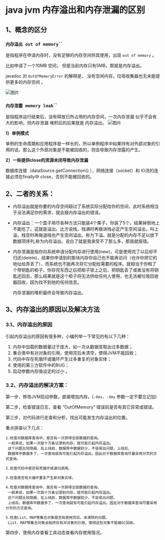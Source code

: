 # java jvm 内存溢出和内存泄漏的区别

## **1、概念的区分**

### **`内存溢出 out of memory`**``

是指程序在申请内存时，没有足够的内存空间供其使用，出现 `out of memory` 。

比如申请了一个10MB 空间， 但是当前内存只有5MB，那就是内存溢出。

javadoc 对 `OutOfMemoryError` 的解释是， 没有空闲内存，垃圾收集器也无未能提供更多的内存空间 。

![图片](https://mmbiz.qpic.cn/mmbiz_png/3kMZppQa5zBBQWfsKDF7kjPiba1ibq69mKNLOzAs76xzR76of7tuufIs3icf4pOZmib8sdp9opMqBGP1O75asMHCsw/640?wx_fmt=png&wxfrom=5&wx_lazy=1&wx_co=1)

### **`内存泄露 memory leak`**``

是指程序运行结束后，没有释放已所占用的内存空间，一次内存泄漏 似乎不会有大的影响，但内存泄漏 堆积后的后果就是 内存溢出。
![图片](https://mmbiz.qpic.cn/mmbiz_png/3kMZppQa5zBBQWfsKDF7kjPiba1ibq69mKkJVI3fXLqh8woNMwOc0vx5v8YHdcqwibSibAxYEL944HFVhwueRCtL5A/640?wx_fmt=png&wxfrom=5&wx_lazy=1&wx_co=1)

**1）单例模式**

单例的生命周期和应用程序是一样长的，所以单例程序中如果持有对外部对象的引用的话，那么这个外部对象是不能被回收的，则会导致内存泄露的产生。

**2）一些提供close的资源未闭导致内存泄漏**

数据库连接（dataSource.getConnection() ），网络连接（socket）和 IO流的连接必须在finally中 close，否则不能被回收的。

## **2、二者的关系：**

- 内存溢出就是你要的内存空间超过了系统实际分配给你的空间，此时系统相当于没法满足你的需求，就会报内存溢出的错误。

- 内存溢出：一个盘子用尽各种方法只能装4个果子，你装了5个，结果掉倒地上不能吃了。这就是溢出。比方说栈，栈满时再做进栈必定产生空间溢出，叫上溢，栈空时再做退栈也产生空间溢出，称为下溢。就是分配的内存不足以放下数据项序列,称为内存溢出。说白了就是我承受不了那么多，那我就报错。

- 内存泄漏是指你向系统申请分配内存进行使用(new)，可是使用完了以后却不归还(delete)，结果你申请到的那块内存你自己也不能再访问（也许你把它的地址给弄丢了），而系统也不能再次将它分配给需要的程序。就相当于你租了个带钥匙的柜子，你存完东西之后把柜子锁上之后，把钥匙丢了或者没有将钥匙还回去，那么结果就是这个柜子将无法供给任何人使用，也无法被垃圾回收器回收，因为找不到他的任何信息。

  内存泄漏的堆积最终会导致内存溢出。

## **3、内存溢出的原因以及解决方法**

### **3.1、内存溢出的原因**

引起内存溢出的原因有很多种，小编列举一下常见的有以下几种：

1. 内存中加载的数据量过于庞大，如一次从数据库取出过多数据；
2. 集合类中有对对象的引用，使用完后未清空，使得JVM不能回收；
3. 代码中存在死循环或循环产生过多重复的对象实体；
4. 使用的第三方软件中的BUG；
5. 启动参数内存值设定的过小 。

### **3.2、内存溢出的解决方案：**

第一步，修改JVM启动参数，直接增加内存。(`-Xms`、`-Xmx` 参数一定不要忘记加)

第二步，检查错误日志，查看 “OutOfMemory” 错误前是否有其它异常或错误。

第三步，对代码进行走查和分析，找出可能发生内存溢出的位置。

重点排查以下几点：

```
1.检查对数据库查询中，是否有一次获得全部数据的查询。
 一般来说，如果一次取十万条记录到内存，就可能引起内存溢出。
 这个问题比较隐蔽，在上线前，数据库中数据较少，不容易出问题，上线后，
 数据库中数据多了，一次查询就有可能引起内存溢出。因此对于数据库查询尽量采用分页的方式查询。
 
2.检查代码中是否有死循环或递归调用。

3.检查是否有大循环重复产生新对象实体。

4.检查对数据库查询中，是否有一次获得全部数据的查询。
 一般来说，如果一次取十万条记录到内存，就可能引起内存溢出。
 这个问题比较隐蔽，在上线前，数据库中数据较少，不容易出问题，
 上线后，数据库中数据多了，一次查询就有可能引起内存溢出。因此对于数据库查询尽量采用分页的方式查询。

5.检查List、MAP等集合对象是否有使用完后，未清除的问题。
 List、MAP等集合对象会始终存有对对象的引用，使得这些对象不能被GC回收。
```

第四步，使用内存查看工具动态查看内存使用情况。